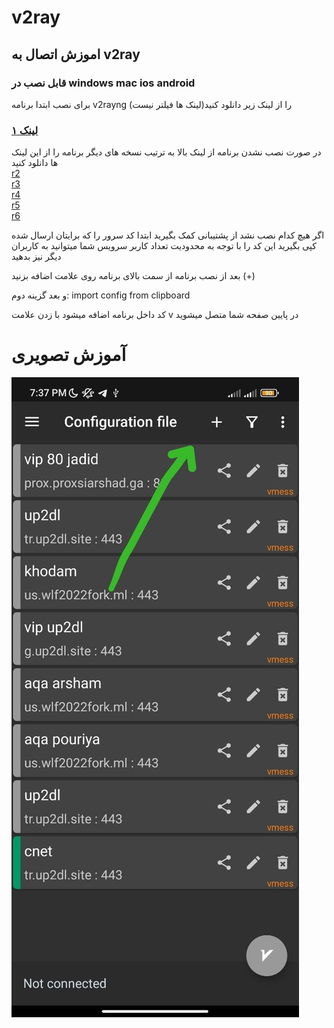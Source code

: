 # v2ray 
## اموزش اتصال به v2ray
### قابل نصب در windows mac ios android
برای نصب ابتدا برنامه v2rayng را از لینک زیر دانلود کنید(لینک ها فیلتر نیست)
### [لینک ۱](https://github.com/pouriya0099/v2ray/raw/main/com_v2ray_ang_v1.7.23.apk)
در صورت نصب نشدن برنامه از لینک بالا به ترتیب نسخه های دیگر برنامه را از این لینک ها دانلود کنید   
 [r2](https://github.com/2dust/v2rayNG/releases/download/1.7.31/v2rayNG_1.7.31.apk)  
 [r3](https://github.com/2dust/v2rayNG/releases/download/1.7.31/v2rayNG_1.7.31_arm64-v8a.apk)  
 [r4](https://github.com/2dust/v2rayNG/releases/download/1.7.31/v2rayNG_1.7.31_armeabi-v7a.apk)  
 [r5](https://github.com/2dust/v2rayNG/releases/download/1.7.31/v2rayNG_1.7.31_x86.apk)  
 [r6](https://github.com/2dust/v2rayNG/releases/download/1.7.31/v2rayNG_1.7.31_x86_64.apk)  

اگر هیچ کدام نصب نشد از پشتیبانی کمک بگیرید
ابتدا کد سرور را که برایتان ارسال شده کپی بگیرید این کد را با توجه به محدودیت تعداد کاربر سرویس شما میتوانید به کاربران دیگر نیز بدهید
 
 بعد از نصب برنامه از سمت بالای برنامه روی علامت اضافه بزنید (+)
 
 و بعد گزینه دوم:  import config from clipboard
 
 کد داخل برنامه اضافه میشود با زدن علامت v در پایین صفحه شما متصل میشوید
 # آموزش تصویری
 
 
[![Semantic](https://github.com/pouriya0099/v2ray/blob/44df2d05f6ebf593cde59d2d0218001d08c34f68/pic/photo_2023-01-01_19-44-14.jpg)](https://github.com/pouriya0099/v2ray/blob/44df2d05f6ebf593cde59d2d0218001d08c34f68/pic/photo_2023-01-01_19-44-14.jpg)
